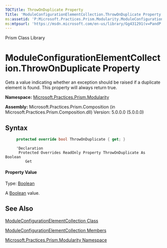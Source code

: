 ```yaml
---
TOCTitle: ThrowOnDuplicate Property
Title: 'ModuleConfigurationElementCollection.ThrowOnDuplicate Property (Microsoft.Practices.Prism.Modularity)'
ms:assetid: 'P:Microsoft.Practices.Prism.Modularity.ModuleConfigurationElementCollection.ThrowOnDuplicate'
ms:mtpsurl: 'https://msdn.microsoft.com/en-us/library/Gg431291(v=PandP.50)'
---
```


Prism Class Library

ModuleConfigurationElementCollection.ThrowOnDuplicate Property
==================================================================

Gets a value indicating whether an exception should be raised if a duplicate element is found. This property will always return true.

**Namespace:** [Microsoft.Practices.Prism.Modularity](https://msdn.microsoft.com/en-us/library/microsoft.practices.prism.modularity(v=pandp.50))

**Assembly:** Microsoft.Practices.Prism.Composition (in Microsoft.Practices.Prism.Composition.dll) Version: 5.0.0.0 (5.0.0.0)


## Syntax


```C#
     protected override bool ThrowOnDuplicate { get; }
```
```VB
     'Declaration
      Protected Overrides ReadOnly Property ThrowOnDuplicate As Boolean
	     Get
```

#### Property Value

Type: [Boolean](http://msdn2.microsoft.com/en-us/library/a28wyd50)

A [Boolean](http://msdn2.microsoft.com/en-us/library/a28wyd50) value.

See Also
--------


[ModuleConfigurationElementCollection Class](https://msdn.microsoft.com/en-us/library/microsoft.practices.prism.modularity.moduleconfigurationelementcollection(v=pandp.50))

[ModuleConfigurationElementCollection Members](https://msdn.microsoft.com/en-us/library/microsoft.practices.prism.modularity.moduleconfigurationelementcollection_members(v=pandp.50))

[Microsoft.Practices.Prism.Modularity Namespace](https://msdn.microsoft.com/en-us/library/microsoft.practices.prism.modularity(v=pandp.50))
